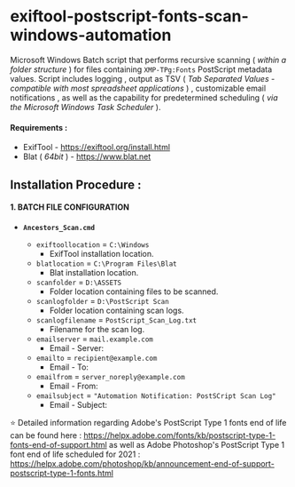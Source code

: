 # exiftool-postscript-fonts-scan-windows-automation
Microsoft Windows Batch script that performs recursive scanning ( _within a folder structure_ ) for files containing `XMP-TPg:Fonts` PostScript metadata values. Script includes logging , output as TSV ( _Tab Separated Values - compatible with most spreadsheet applications_ ) , customizable email notifications , as well as the capability for predetermined scheduling ( _via the Microsoft Windows Task Scheduler_ ).

#### Requirements :
* ExifTool - https://exiftool.org/install.html
* Blat ( _64bit_ ) - https://www.blat.net

## Installation Procedure :

#### 1. BATCH FILE CONFIGURATION
* **`Ancestors_Scan.cmd`**

  * `exiftoollocation` = `C:\Windows`
    * ExifTool installation location.
  * `blatlocation` = `C:\Program Files\Blat`
    * Blat installation location.
  * `scanfolder` = `D:\ASSETS`
    * Folder location containing files to be scanned.
  * `scanlogfolder` = `D:\PostScript Scan`
    * Folder location containing scan logs.
  * `scanlogfilename` = `PostScript_Scan_Log.txt`
    * Filename for the scan log.
  * `emailserver` = `mail.example.com`
    * Email - Server:
  * `emailto` = `recipient@example.com`
    * Email - To:
  * `emailfrom` = `server_noreply@example.com`
    * Email - From:
  * `emailsubject` = `"Automation Notification: PostSCript Scan Log"`
    * Email - Subject:

:star: Detailed information regarding Adobe's PostScript Type 1 fonts end of life can be found here : https://helpx.adobe.com/fonts/kb/postscript-type-1-fonts-end-of-support.html
as well as Adobe Photoshop's PostScript Type 1 font end of life scheduled for 2021 : https://helpx.adobe.com/photoshop/kb/announcement-end-of-support-postscript-type-1-fonts.html
